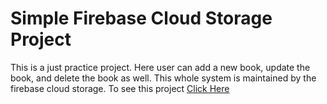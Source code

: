 # Simple Firebase Cloud Storage Project

This is a just practice project. Here user can add a new book, update the book, and delete the book as well. This whole system is maintained by the firebase cloud storage. To see this project [Click Here](https://firecloudbook.netlify.app/)

